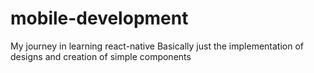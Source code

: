 # mobile-development
My journey in learning react-native
Basically just the implementation of designs and creation of simple components
